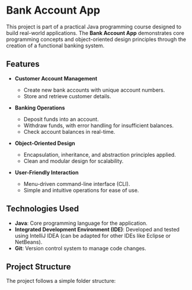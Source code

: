 # Bank Account App

This project is part of a practical Java programming course designed to build real-world applications. The **Bank Account App** demonstrates core programming concepts and object-oriented design principles through the creation of a functional banking system.

## Features

- **Customer Account Management**
  - Create new bank accounts with unique account numbers.
  - Store and retrieve customer details.
  
- **Banking Operations**
  - Deposit funds into an account.
  - Withdraw funds, with error handling for insufficient balances.
  - Check account balances in real-time.
  
- **Object-Oriented Design**
  - Encapsulation, inheritance, and abstraction principles applied.
  - Clean and modular design for scalability.

- **User-Friendly Interaction**
  - Menu-driven command-line interface (CLI).
  - Simple and intuitive operations for ease of use.

## Technologies Used

- **Java**: Core programming language for the application.
- **Integrated Development Environment (IDE)**: Developed and tested using IntelliJ IDEA (can be adapted for other IDEs like Eclipse or NetBeans).
- **Git**: Version control system to manage code changes.

## Project Structure

The project follows a simple folder structure:

